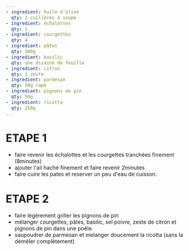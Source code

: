 ```yaml
---
- ingredient: huile d'olive
  qty: 2 cuillères à soupe
- ingredient: échalottes
  qty: 1
- ingredient: courgettes
  qty: 4
- ingredient: pâtes
  qty: 300g
- ingredient: basilic
  qty: une dizaine de feuille
- ingredient: citron
  qty: 1 zeste
- ingredient: parmesan
  qty: 50g rapé
- ingredient: pignons de pin
  qty: 50g
- ingredient: ricotta
  qty: 250g
...
```

# ETAPE 1 
* faire revenir les échalottes et les courgettes tranchées finement (8minutes)
* ajouter l'ail haché finement et faire revenir 2minutes
* faire cuire les pates et reserver un peu d'eau de cuisson.

# ETAPE 2
* faire légèrement griller les pignons de pin
* mélanger courgettes, pâtes, basilic, sel poivre, zeste de citron et pignons de pin dans une poêle.
* saupoudrer de parmesan et melanger doucement la ricotta (sans la déméler complètement)


